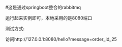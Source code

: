 #这是通过springboot整合的rabbitmq

运行起来实例即可，本地采用的是8080端口

测试方式:

访问http://127.0.0.1:8080/hello?message=order_id_25